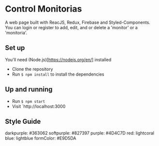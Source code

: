 # Control Monitorias

A web page built with ReacJS, Redux, Firebase and Styled-Components.
You can login or register to add, edit, and or delete a 'monitor' or a 'monitoria'.

## Set up

You'll need (Node.js)[https://nodejs.org/en/] installed

- Clone the repository 
- Run `$ npm install` to install the dependencies 

## Up and running 

- Run `$ npm start` 
- Visit `http://localhost:3000

## Style Guide
darkpurple: #363062
softpurple: #827397
purple: #4D4C7D
red: lightcoral
blue: lightblue
formColor: #E9D5DA